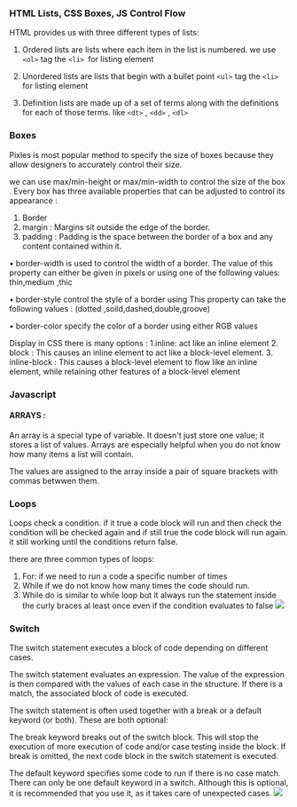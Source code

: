 ###  HTML Lists, CSS Boxes, JS Control Flow

HTML provides us with three different types of lists:

1. Ordered lists are lists where each item in the list is
numbered. we use `<ol>` tag the `<li> `for listing element

2. Unordered lists are lists that begin with a bullet point  `<ul>` tag the `<li> `for listing element

3. Definition lists are made up of a set of terms along with the
definitions for each of those terms. like `<dt>` , `<dd>` , `<dl>`

###  Boxes 
Pixles is most popular method to specify the size of boxes 
because they allow designers to accurately control their size.

we can use max/min-height or max/min-width to control the size of the box .
Every box has three available properties that can be adjusted to control its appearance :
1. Border 
2.  margin : Margins sit outside the edge of the border.
3. padding : Padding is the space between the border of a box and any content contained within it.

• border-width
is used to control the width of a border. The value of this property can either be given
in pixels or using one of the following values: thin,medium ,thic

• border-style 
control the style of a border using  This property can take the following values : (dotted ,soild,dashed,double,groove)


• border-color
specify the color of a border using either RGB values 

Display in CSS there is many options :
1.inline: act like an inline element
2. block : This causes an inline element to act like a block-level element.
3. inline-block : This causes a block-level element to flow like an inline element, while retaining other 
features of a block-level element

### Javascript 

#### ARRAYS :
An array is a special type of variable. It doesn't just store one value; it stores a list of values.
Arrays are especially helpful when you do not know how many items a list will contain.

The values are assigned to the array inside a pair of square brackets with commas betwwen them.

### Loops 
Loops check a condition. if it true a code block will run and then check the condition will be checked again and if still true the code block will run again. it still working until the conditions return false.

there are three common types of loops:
1. For: if we need to run a code a specific number of times
2. While if we do not know how many times the code should run.
3. While do is similar to while loop but it always run the statement inside the curly braces al least once even if the condition evaluates to false 
![](https://i.ibb.co/WsMyPjw/forexamp.png)

### Switch

The switch statement executes a block of code depending on different cases.


The switch statement evaluates an expression. The value of the expression is then compared with the values of each case in the structure. If there is a match, the associated block of code is executed.

The switch statement is often used together with a break or a default keyword (or both). These are both optional:

The break keyword breaks out of the switch block. This will stop the execution of more execution of code and/or case testing inside the block. If break is omitted, the next code block in the switch statement is executed.

The default keyword specifies some code to run if there is no case match. There can only be one default keyword in a switch. Although this is optional, it is recommended that you use it, as it takes care of unexpected cases.
![](https://media.geeksforgeeks.org/wp-content/uploads/switch.png)




















